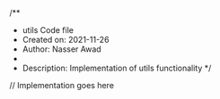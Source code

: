 /**
 * utils Code file
 * Created on: 2021-11-26
 * Author: Nasser Awad
 *
 * Description: Implementation of utils functionality
 */
 
// Implementation goes here

